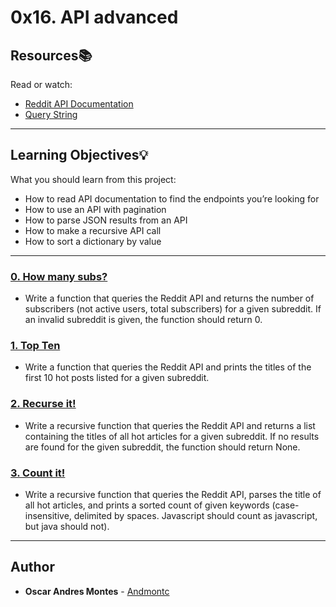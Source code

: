 # 0x16. API advanced

## Resources:books:
Read or watch:
* [Reddit API Documentation](https://intranet.hbtn.io/rltoken/odMvR9obKnQCx5EaM6_YFA)
* [Query String](https://intranet.hbtn.io/rltoken/KtHEZIjOvJXYtufkJE1r4A)

---
## Learning Objectives:bulb:
What you should learn from this project:

* How to read API documentation to find the endpoints you’re looking for
* How to use an API with pagination
* How to parse JSON results from an API
* How to make a recursive API call
* How to sort a dictionary by value

---

### [0. How many subs?](./0-subs.py)
* Write a function that queries the Reddit API and returns the number of subscribers (not active users, total subscribers) for a given subreddit. If an invalid subreddit is given, the function should return 0.


### [1. Top Ten](./1-top_ten.py)
* Write a function that queries the Reddit API and prints the titles of the first 10 hot posts listed for a given subreddit.


### [2. Recurse it!](./2-recurse.py)
* Write a recursive function that queries the Reddit API and returns a list containing the titles of all hot articles for a given subreddit. If no results are found for the given subreddit, the function should return None.


### [3. Count it!](./100-count.py)
* Write a recursive function that queries the Reddit API, parses the title of all hot articles, and prints a sorted count of given keywords (case-insensitive, delimited by spaces. Javascript should count as javascript, but java should not).

---

## Author
* **Oscar Andres Montes** - [Andmontc](https://github.com/Andmontc)